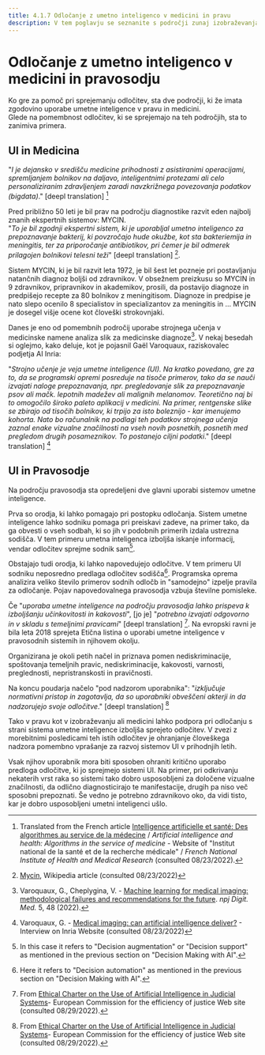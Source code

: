 ```yaml
---
title: 4.1.7 Odločanje z umetno inteligenco v medicini in pravu
description: V tem poglavju se seznanite s področji zunaj izobraževanja, kjer so sistemi umetne inteligence že temeljito spremenili način sprejemanja odločitev.
---
```

# Odločanje z umetno inteligenco v medicini in pravosodju

Ko gre za pomoč pri sprejemanju odločitev, sta dve področji, ki že imata zgodovino uporabe umetne inteligence v pravu in medicini.  
Glede na pomembnost odločitev, ki se sprejemajo na teh področjih, sta to zanimiva primera.

## UI in Medicina

"*I je dejansko v središču medicine prihodnosti z asistiranimi operacijami, spremljanjem bolnikov na daljavo, inteligentnimi protezami ali celo personaliziranim zdravljenjem zaradi navzkrižnega povezovanja podatkov (bigdata)*." [deepl translation] [^1]

Pred približno 50 leti je bil prav na področju diagnostike razvit eden najbolj znanih ekspertnih sistemov: MYCIN.  
"*To je bil zgodnji ekspertni sistem, ki je uporabljal umetno inteligenco za prepoznavanje bakterij, ki povzročajo hude okužbe, kot sta bakteriemija in meningitis, ter za priporočanje antibiotikov, pri čemer je bil odmerek prilagojen bolnikovi telesni teži*" [deepl translation] [^2].

Sistem MYCIN, ki je bil razvit leta 1972, je bil šest let pozneje pri postavljanju natančnih diagnoz boljši od zdravnikov. V obsežnem preizkusu so MYCIN in 9 zdravnikov, pripravnikov in akademikov, prosili, da postavijo diagnoze in predpišejo recepte za 80 bolnikov z meningitisom. Diagnoze in predpise je nato slepo ocenilo 8 specialistov in specializantov za meningitis in ... MYCIN je dosegel višje ocene kot človeški strokovnjaki.

Danes je eno od pomembnih področij uporabe strojnega učenja v medicinske namene analiza slik za medicinske diagnoze[^3]. V nekaj besedah si oglejmo, kako deluje, kot je pojasnil Gaël Varoquaux, raziskovalec podjetja AI Inria:

"*Strojno učenje je veja umetne inteligence (UI). Na kratko povedano, gre za to, da se programski opremi posreduje na tisoče primerov, tako da se nauči izvajati naloge prepoznavanja, npr. pregledovanje slik za prepoznavanje psov ali mačk. lepotnih madežev ali malignih melanomov. Teoretično naj bi to omogočilo široko paleto aplikacij v medicini. Na primer, rentgenske slike se zbirajo od tisočih bolnikov, ki trpijo za isto boleznijo - kar imenujemo kohorta. Nato bo računalnik na podlagi teh podatkov strojnega učenja zaznal enake vizualne značilnosti na vseh novih posnetkih, posnetih med pregledom drugih posameznikov. To postanejo ciljni podatki*." [deepl translation] [^4]

## UI in Pravosodje

Na področju pravosodja sta opredeljeni dve glavni uporabi sistemov umetne inteligence.

Prva so orodja, ki lahko pomagajo pri postopku odločanja. Sistem umetne inteligence lahko sodniku pomaga pri preiskavi zadeve, na primer tako, da ga obvesti o vseh sodbah, ki so jih v podobnih primerih izdala ustrezna sodišča. V tem primeru umetna inteligenca izboljša iskanje informacij, vendar odločitev sprejme sodnik sam[^5].

Obstajajo tudi orodja, ki lahko napovedujejo odločitve. V tem primeru UI sodniku neposredno predlaga odločitev sodišča[^6]. Programska oprema analizira veliko število primerov sodnih odločb in "samodejno" izpelje pravila za odločanje. Pojav napovedovalnega pravosodja vzbuja številne pomisleke.

Če "*uporaba umetne inteligence na področju pravosodja lahko prispeva k izboljšanju učinkovitosti in kakovosti*", [jo je] "*potrebno izvajati odgovorno in v skladu s temeljnimi pravicami*" [deepl translation] [^7]. Na evropski ravni je bila leta 2018 sprejeta Etična listina o uporabi umetne inteligence v pravosodnih sistemih in njihovem okolju.

Organizirana je okoli petih načel in priznava pomen nediskriminacije, spoštovanja temeljnih pravic, nediskriminacije, kakovosti, varnosti, preglednosti, nepristranskosti in pravičnosti.

Na koncu poudarja načelo "pod nadzorom uporabnika": "*izključuje normativni pristop in zagotavlja, da so uporabniki obveščeni akterji in da nadzorujejo svoje odločitve*." [deepl translation] [^7]

Tako v pravu kot v izobraževanju ali medicini lahko podpora pri odločanju s strani sistema umetne inteligence izboljša sprejeto odločitev. V zvezi z morebitnimi posledicami teh istih odločitev je ohranjanje človeškega nadzora pomembno vprašanje za razvoj sistemov UI v prihodnjih letih.

Vsak njihov uporabnik mora biti sposoben ohraniti kritično uporabo predloga odločitve, ki jo sprejmejo sistemi UI. Na primer, pri odkrivanju nekaterih vrst raka so sistemi tako dobro usposobljeni za določene vizualne značilnosti, da odlično diagnosticirajo te manifestacije, drugih pa niso več sposobni prepoznati. Še vedno je potrebno zdravnikovo oko, da vidi tisto, kar je dobro usposobljeni umetni inteligenci ušlo.

[^1]: Translated from the French article [Intelligence artificielle et santé: Des algorithmes au service de la médecine](https://www.inserm.fr/dossier/intelligence-artificielle-et-sante/) / *Artificial intelligence and health: Algorithms in the service of medicine* - Website of "Institut national de la santé et de la recherche médicale" / *French National Institute of Health and Medical Research* (consulted 08/23/2022).

[^2]: [Mycin](https://en.wikipedia.org/wiki/Mycin), Wikipedia article (consulted 08/23/2022)

[^3]: Varoquaux, G., Cheplygina, V. - [Machine learning for medical imaging: methodological failures and recommendations for the future](https://doi.org/10.1038/s41746-022-00592-y). *npj Digit. Med.* 5, 48 (2022).

[^4]: Varoquaux, G. - [Medical imaging: can artificial intelligence deliver?](https://www.inria.fr/en/medical-imagingartificial-intelligence-automatic-learning) - Interview on Inria Website (consulted 08/23/2022)

[^5]: In this case it refers to "Decision augmentation" or "Decision support" as mentioned in the previous section on "Decision Making with AI".

[^6]: Here it refers to "Decision automation" as mentioned in the previous section on "Decision Making with AI".

[^7]: From [Ethical Charter on the Use of Artificial Intelligence in Judicial Systems](https://www.coe.int/en/web/cepej/cepej-european-ethical-charter-on-the-use-of-artificial-intelligence-ai-in-judicial-systems-and-their-environment)- European Commission for the efficiency of justice Web site (consulted 08/29/2022).
